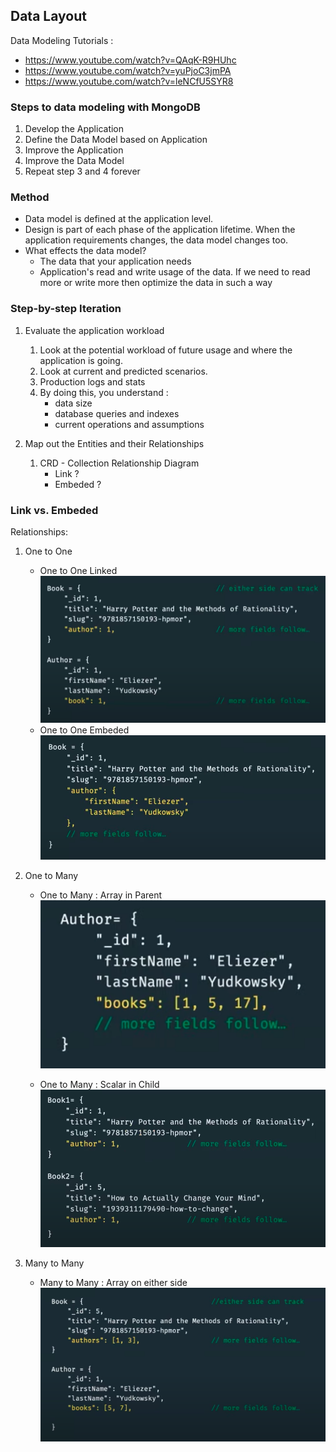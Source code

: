 ## Data Layout

Data Modeling Tutorials : 
- https://www.youtube.com/watch?v=QAqK-R9HUhc
- https://www.youtube.com/watch?v=yuPjoC3jmPA
- https://www.youtube.com/watch?v=leNCfU5SYR8



### Steps to data modeling with MongoDB
1. Develop the Application
2. Define the Data Model based on Application
3. Improve the Application 
4. Improve the Data Model 
5. Repeat step 3 and 4 forever

### Method

- Data model is defined at the application level.
- Design is part of each phase of the application lifetime. When the application requirements changes, the data model changes too.
- What effects the data model?
    - The data that your application needs
    - Application's read and write usage of the data. If we need to read more or write more then optimize the data in such a way

### Step-by-step Iteration 
1. Evaluate the application workload 
    1. Look at the potential workload of future usage and where the application is going. 
    2. Look at current and predicted scenarios.
    3. Production logs and stats 
    4. By doing this, you understand : 
        - data size
        - database queries and indexes
        - current operations and assumptions

2. Map out the Entities and their Relationships
    1. CRD - Collection Relationship Diagram 
        - Link ?
        - Embeded ?






### Link vs. Embeded

Relationships: 

1. One to One
    - One to One Linked 
    ![One to One Linked](/images/onetoonelinked.png)
    - One to One Embeded
    ![One to One Embeded](/images/onetooneembeded.png)

2. One to Many
    - One to Many : Array in Parent
    ![One to Many : Array in Parent](/images/onetomanyarrayinparent.png)

    - One to Many : Scalar in Child
    ![One to Many : Scalar in Child](/images/onetomanyscalarinchild.png)

3. Many to Many
    - Many to Many : Array on either side
    ![Many to Many : Array on either side](/images/manytomanyarrayoneitherside.png)


















